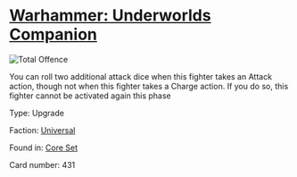 # [Warhammer: Underworlds Companion](https://guidokessels.github.io/wh-underworlds)

  

![Total Offence](https://warhammerunderworlds.com/wp-content/uploads/sites/6/2017/12/431_ENG-Total-Offence.png)

You can roll two additional attack dice when this fighter takes an Attack action, though not when this fighter takes a Charge action. If you do so, this fighter cannot be activated again this phase

Type: Upgrade

Faction: [Universal](https://guidokessels.github.io/wh-underworlds/factions/universal.md)

Found in: [Core Set](https://guidokessels.github.io/wh-underworlds/locations/core-set.md)

Card number: 431
